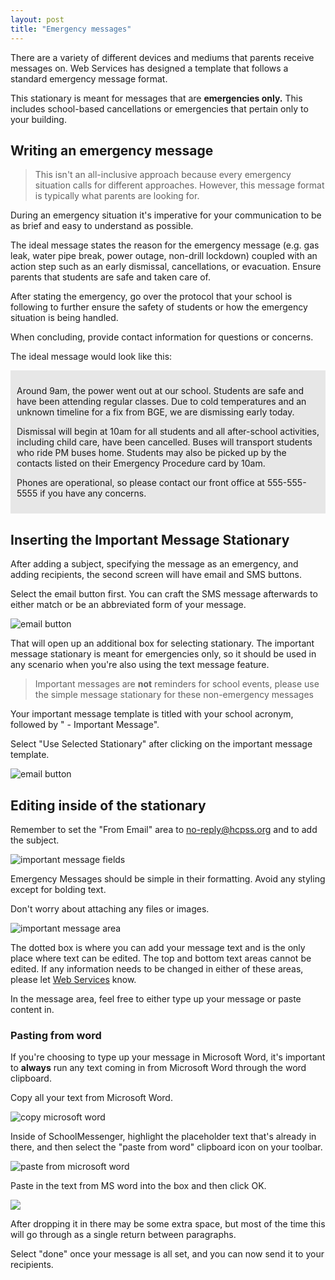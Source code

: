 ```yaml
---
layout: post
title: "Emergency messages"
---
```


There are a variety of different devices and mediums that parents receive messages on. Web Services has designed a template that follows a standard emergency message format. 

This stationary is meant for messages that are **emergencies only.** This includes school-based cancellations or emergencies that pertain only to your building.

## Writing an emergency message

> This isn't an all-inclusive approach because every emergency situation calls for different approaches. However, this message format is typically what parents are looking for.

During an emergency situation it's imperative for your communication to be as brief and easy to understand as possible. 

The ideal message states the reason for the emergency message (e.g. gas leak, water pipe break, power outage, non-drill lockdown) coupled with an action step such as an early dismissal, cancellations, or evacuation. Ensure parents that students are safe and taken care of.

After stating the emergency, go over the protocol that your school is following to further ensure the safety of students or how the emergency situation is being handled. 

When concluding, provide contact information for questions or concerns.

The ideal message would look like this:

<section style="background-color: #e7e7e7; margin-top: 10px; margin-bottom: 10px; padding: 10px;">
<p>Around 9am, the power went out at our school. Students are safe and have been attending regular classes. Due to cold temperatures and an unknown timeline for a fix from BGE, we are dismissing early today.</p>

<p>Dismissal will begin at 10am for all students and all after-school activities, including child care, have been cancelled. Buses will transport students who ride PM buses home. Students may also be picked up by the contacts listed on their Emergency Procedure card by 10am.</p>

<p>Phones are operational, so please contact our front office at 555-555-5555 if you have any concerns.</p>
</section>

## Inserting the Important Message Stationary

After adding a subject, specifying the message as an emergency, and adding recipients, the second screen will have email and SMS buttons.

Select the email button first. You can craft the SMS message afterwards to either match or be an abbreviated form of your message.

![email button](/school-messenger-help/images/email-button.png)

That will open up an additional box for selecting stationary. The important message stationary is meant for emergencies only, so it should be used in any scenario when you're also using the text message feature. 

> Important messages are **not** reminders for school events, please use the simple message stationary for these non-emergency messages

Your important message template is titled with your school acronym, followed by " - Important Message".

Select "Use Selected Stationary" after clicking on the important message template.

![email button](/school-messenger-help/images/select-stationary.png)

## Editing inside of the stationary

Remember to set the "From Email" area to no-reply@hcpss.org and to add the subject.

![important message fields](/school-messenger-help/images/important-message-fields.png)

Emergency Messages should be simple in their formatting. Avoid any styling except for bolding text. 

Don't worry about attaching any files or images.

![important message area](/school-messenger-help/images/message-area.png)

The dotted box is where you can add your message text and is the only place where text can be edited. The top and bottom text areas cannot be edited. If any information needs to be changed in either of these areas, please let [Web Services](mailto:webmaster@hcpss.org) know.

In the message area, feel free to either type up your message or paste content in.

### Pasting from word

If you're choosing to type up your message in Microsoft Word, it's important to **always** run any text coming in from Microsoft Word through the word clipboard. 

Copy all your text from Microsoft Word.

![copy microsoft word](/school-messenger-help/images/copy-ms-word.png)

Inside of SchoolMessenger, highlight the placeholder text that's already in there, and then select the "paste from word" clipboard icon on your toolbar.

![paste from microsoft word](/school-messenger-help/images/highlight-paste-from-word-2.png)

Paste in the text from MS word into the box and then click OK.

![](/school-messenger-help/images/editor-extra-space.png)

After dropping it in there may be some extra space, but most of the time this will go through as a single return between paragraphs.

Select "done" once your message is all set, and you can now send it to your recipients.